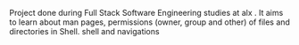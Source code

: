  Project done during Full Stack Software Engineering studies at alx . It aims to learn about man pages, permissions (owner, group and other) of files and directories in Shell.
shell and navigations 
